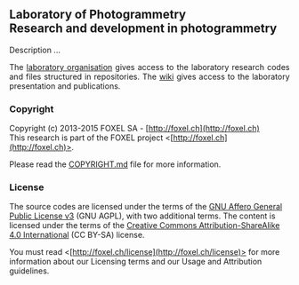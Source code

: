 
## Laboratory of Photogrammetry <br /> Research and development in photogrammetry

<p align="justify">
Description ...
</p>

<p align="justify">
The <a href="https://github.com/FOXEL-Labs-Photogrammetry">laboratory organisation</a>
gives access to the laboratory research codes and files structured in repositories.
The <a href="https://github.com/FOXEL-Labs/Laboratory-of-Photogrammetry/wiki">wiki</a>
gives access to the laboratory presentation and publications.
</p>

### Copyright

Copyright (c) 2013-2015 FOXEL SA - [http://foxel.ch](http://foxel.ch)<br />
This research is part of the FOXEL project <[http://foxel.ch](http://foxel.ch)>.

Please read the [COPYRIGHT.md](COPYRIGHT.md) file for more information.


### License

The source codes are licensed under the terms of the
[GNU Affero General Public License v3](http://www.gnu.org/licenses/agpl.html)
(GNU AGPL), with two additional terms. The content is licensed under the terms
of the
[Creative Commons Attribution-ShareAlike 4.0 International](http://creativecommons.org/licenses/by-sa/4.0/)
(CC BY-SA) license.

You must read <[http://foxel.ch/license](http://foxel.ch/license)> for more
information about our Licensing terms and our Usage and Attribution guidelines.

